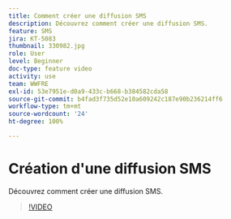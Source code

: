 ```yaml
---
title: Comment créer une diffusion SMS
description: Découvrez comment créer une diffusion SMS.
feature: SMS
jira: KT-5083
thumbnail: 330982.jpg
role: User
level: Beginner
doc-type: feature video
activity: use
team: WWFRE
exl-id: 53e7951e-d0a9-433c-b668-b384582cda58
source-git-commit: b4fad3f735d52e10a609242c187e90b236214ff6
workflow-type: tm+mt
source-wordcount: '24'
ht-degree: 100%

---
```


# Création d&#39;une diffusion SMS

Découvrez comment créer une diffusion SMS.

>[!VIDEO](https://video.tv.adobe.com/v/330982)
